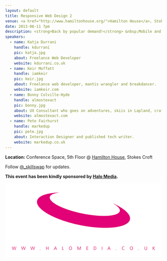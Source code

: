 ```yaml
---
layout: default
title: Responsive Web Design 2
venue: <a href="http://www.hamiltonhouse.org/">Hamilton House</a>, Stokes Croft
date: 2013-06-11 7pm
description: <strong>Back by popular demand!</strong> &nbsp;Mobile and tablet technology is now a significant enough medium that we cannot ignore those user's experiences. What are the best practices for designing and implementing sites that respond to the spectrum of viewing devices we use to consume the web?
speakers:
  - name: Katja Durrani
    handle: kdurrani
    pic: katja.jpg
    about: Freelance Web Developer
    website: kdurrani.co.uk
  - name: Keir Moffatt
    handle: iamkeir
    pic: keir.jpg
    about: Freelance web developer, mantis wrangler and breakdancer.
    website: iamkeir.com
  - name: Bonny Colville-Hyde
    handle: almostexact
    pic: bonny.jpg
    about: UX Consultant who goes on adventures, skiis in Lapland, crafter &amp; proud Girl Geek.
    website: almostexact.com
  - name: Pete Fairhurst
    handle: markedup
    pic: pete.jpg
    about: Interaction Designer and published tech writer.
    website: markedup.co.uk
---
```


**Location:** Conference Space, 5th Floor @ [Hamilton House](https://maps.google.co.uk/maps?q=Hamilton+House+Stokes+Croft+Bristol), Stokes Croft

Follow [@_skillswap](https://twitter.com/@_skillswap) for updates.

**This event has been kindly sponsored by [Halo Media](http://www.halomedia.co.uk/).**

[![Halo Media](/images/logo-halomedia.png)](http://www.halomedia.co.uk/)
